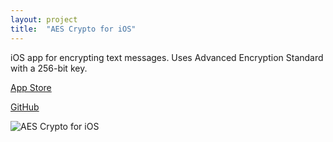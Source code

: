```yaml
---
layout: project
title:  "AES Crypto for iOS"
---
```


iOS app for encrypting text messages. Uses Advanced Encryption Standard with a 256-bit key.

[App Store](https://itunes.apple.com/us/app/aes-crypto/id782965050)

[GitHub](https://github.com/evgenyneu/aes-text-encryption-ios)


<img src='/image/projects/2014_aes_crypto_for_ios.png' class='Screenshot--IphonePortrait2x' title='AES Crypto for iOS'>